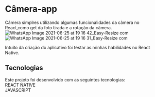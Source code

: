 

# Câmera-app
Câmera simplres utilizando algumas funcionalidades da câmera no React,como get da foto tirada e a rotação da câmera.
![WhatsApp Image 2021-06-25 at 19 16 42_Easy-Resize com](https://user-images.githubusercontent.com/82658732/123490359-4284e000-d5ea-11eb-96cf-2594bea5ee9d.jpg) ![WhatsApp Image 2021-06-25 at 19 16 31_Easy-Resize com](https://user-images.githubusercontent.com/82658732/123490399-529cbf80-d5ea-11eb-93eb-b822eda1056d.jpg)


Intuito da criação do aplicativo foi testar as minhas habilidades no React Native.

## Tecnologias

Este projeto foi desenvolvido com as seguintes tecnologias:
<br>
REACT NATIVE
<br>
JAVASCRIPT
